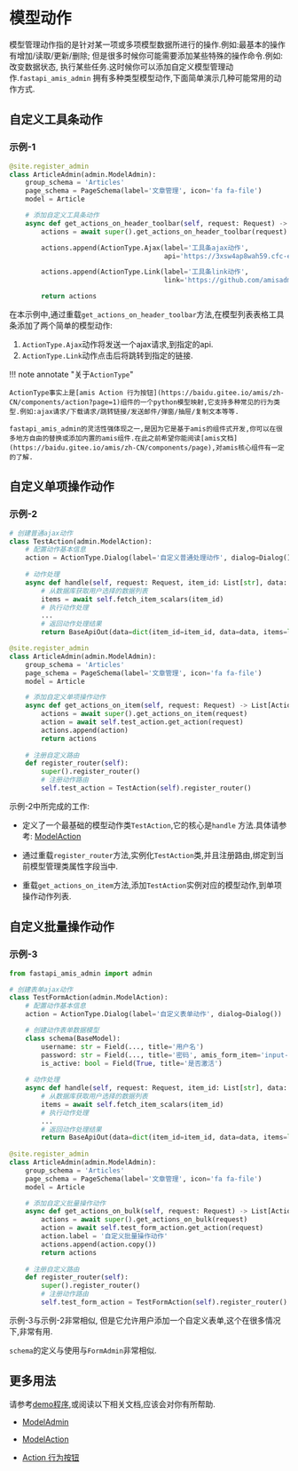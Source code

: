 # 模型动作

模型管理动作指的是针对某一项或多项模型数据所进行的操作.例如:最基本的操作有增加/读取/更新/删除;
但是很多时候你可能需要添加某些特殊的操作命令.例如:改变数据状态,
执行某些任务.这时候你可以添加自定义模型管理动作.`fastapi_amis_admin`
拥有多种类型模型动作,下面简单演示几种可能常用的动作方式.

## 自定义工具条动作

### 示例-1

```python
@site.register_admin
class ArticleAdmin(admin.ModelAdmin):
    group_schema = 'Articles'
    page_schema = PageSchema(label='文章管理', icon='fa fa-file')
    model = Article

    # 添加自定义工具条动作
    async def get_actions_on_header_toolbar(self, request: Request) -> List[Action]:
        actions = await super().get_actions_on_header_toolbar(request)

        actions.append(ActionType.Ajax(label='工具条ajax动作', 
                                       api='https://3xsw4ap8wah59.cfc-execute.bj.baidubce.com/api/amis-mock/mock2/form/saveForm'))

        actions.append(ActionType.Link(label='工具条link动作', 
                                       link='https://github.com/amisadmin/fastapi_amis_admin'))

        return actions
```

在本示例中,通过重载`get_actions_on_header_toolbar`方法,在模型列表表格工具条添加了两个简单的模型动作:

1. `ActionType.Ajax`动作将发送一个ajax请求,到指定的api.
2. `ActionType.Link`动作点击后将跳转到指定的链接.

!!! note annotate "关于`ActionType`"

    ActionType事实上是[amis Action 行为按钮](https://baidu.gitee.io/amis/zh-CN/components/action?page=1)组件的一个python模型映射,它支持多种常见的行为类型.例如:ajax请求/下载请求/跳转链接/发送邮件/弹窗/抽屉/复制文本等等.
    
    fastapi_amis_admin的灵活性强体现之一,是因为它是基于amis的组件式开发,你可以在很多地方自由的替换或添加内置的amis组件.在此之前希望你能阅读[amis文档](https://baidu.gitee.io/amis/zh-CN/components/page),对amis核心组件有一定的了解.

## 自定义单项操作动作

### 示例-2

```python
# 创建普通ajax动作
class TestAction(admin.ModelAction):
    # 配置动作基本信息
    action = ActionType.Dialog(label='自定义普通处理动作', dialog=Dialog())
    
	# 动作处理
    async def handle(self, request: Request, item_id: List[str], data: Optional[BaseModel], **kwargs):
        # 从数据库获取用户选择的数据列表
        items = await self.fetch_item_scalars(item_id)
        # 执行动作处理
        ...
        # 返回动作处理结果
        return BaseApiOut(data=dict(item_id=item_id, data=data, items=list(items)))

@site.register_admin
class ArticleAdmin(admin.ModelAdmin):
    group_schema = 'Articles'
    page_schema = PageSchema(label='文章管理', icon='fa fa-file')
    model = Article

    # 添加自定义单项操作动作
    async def get_actions_on_item(self, request: Request) -> List[Action]:
        actions = await super().get_actions_on_item(request)
        action = await self.test_action.get_action(request)
        actions.append(action)
        return actions
    
    # 注册自定义路由
    def register_router(self):
        super().register_router()
        # 注册动作路由
        self.test_action = TestAction(self).register_router()
```

示例-2中所完成的工作:

- 定义了一个最基础的模型动作类`TestAction`,它的核心是`handle`
  方法.具体请参考: [ModelAction](/amis_admin/ModelAction/#baseformadmin)

- 通过重载`register_router`方法,实例化`TestAction`类,并且注册路由,绑定到当前模型管理类属性字段当中.

- 重载`get_actions_on_item`方法,添加`TestAction`实例对应的模型动作,到单项操作动作列表.

## 自定义批量操作动作

### 示例-3

```python
from fastapi_amis_admin import admin

# 创建表单ajax动作
class TestFormAction(admin.ModelAction):
    # 配置动作基本信息
    action = ActionType.Dialog(label='自定义表单动作', dialog=Dialog())

    # 创建动作表单数据模型
    class schema(BaseModel):
        username: str = Field(..., title='用户名')
        password: str = Field(..., title='密码', amis_form_item='input-password')
        is_active: bool = Field(True, title='是否激活')
            
	# 动作处理
    async def handle(self, request: Request, item_id: List[str], data: schema, **kwargs):
        # 从数据库获取用户选择的数据列表
        items = await self.fetch_item_scalars(item_id)
        # 执行动作处理
        ...
        # 返回动作处理结果
        return BaseApiOut(data=dict(item_id=item_id, data=data, items=list(items)))
    
@site.register_admin
class ArticleAdmin(admin.ModelAdmin):
    group_schema = 'Articles'
    page_schema = PageSchema(label='文章管理', icon='fa fa-file')
    model = Article

    # 添加自定义批量操作动作
    async def get_actions_on_bulk(self, request: Request) -> List[Action]:
        actions = await super().get_actions_on_bulk(request)
        action = await self.test_form_action.get_action(request)
        action.label = '自定义批量操作动作'
        actions.append(action.copy())
        return actions
    
    # 注册自定义路由
    def register_router(self):
        super().register_router()
        # 注册动作路由
        self.test_form_action = TestFormAction(self).register_router()
```

示例-3与示例-2非常相似, 但是它允许用户添加一个自定义表单,这个在很多情况下,非常有用.

`schema`的定义与使用与`FormAdmin`非常相似.

## 更多用法

请参考[demo程序](https://github.com/amisadmin/fastapi_amis_admin_demo),或阅读以下相关文档,应该会对你有所帮助.

- [ModelAdmin](/amis_admin/ModelAdmin/)

- [ModelAction](/amis_admin/ModelAction/#baseformadmin)

- [Action 行为按钮](https://baidu.gitee.io/amis/zh-CN/components/action?page=1)

